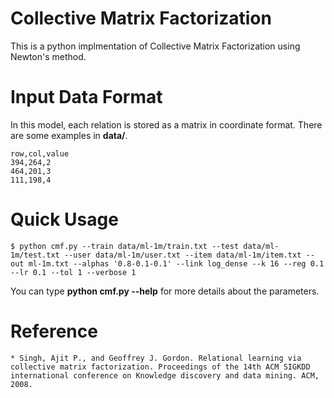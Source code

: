 # Collective Matrix Factorization
This is a python implmentation of Collective Matrix Factorization using Newton's method.

# Input Data Format
In this model, each relation is stored as a matrix in coordinate format. There are some examples in **data/**.
```
row,col,value
394,264,2
464,201,3
111,198,4
```

# Quick Usage
```
$ python cmf.py --train data/ml-1m/train.txt --test data/ml-1m/test.txt --user data/ml-1m/user.txt --item data/ml-1m/item.txt --out ml-1m.txt --alphas '0.8-0.1-0.1' --link log_dense --k 16 --reg 0.1 --lr 0.1 --tol 1 --verbose 1
```
You can type **python cmf.py --help** for more details about the parameters.  

# Reference 
```
* Singh, Ajit P., and Geoffrey J. Gordon. Relational learning via collective matrix factorization. Proceedings of the 14th ACM SIGKDD international conference on Knowledge discovery and data mining. ACM, 2008.
```

